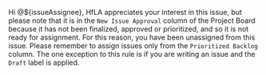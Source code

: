 <!-- Template for a notification to the assignee that they will be unassigned because the issue is in the "New Issue Approval" column -->

Hi @${issueAssignee}, HfLA appreciates your interest in this issue, but please note that it is in the `New Issue Approval` column of the Project Board because it has not been finalized, approved or prioritized, and so it is not ready for assignment.  For this reason, you have been unassigned from this issue.  Please remember to assign issues only from the `Prioritized Backlog` column.  The one exception to this rule is if you are writing an issue and the `Draft` label is applied.  
